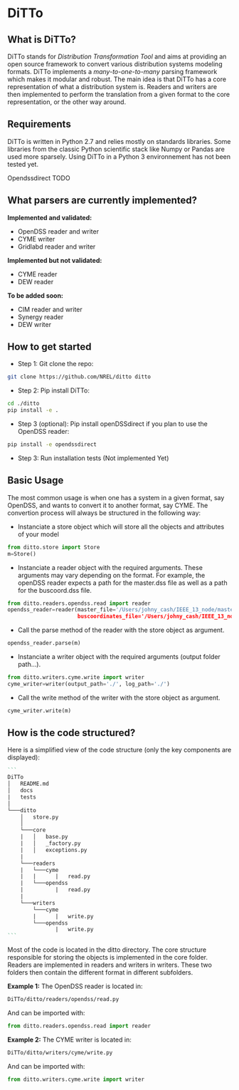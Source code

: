 # DiTTo

## What is DiTTo?

DiTTo stands for _Distribution Transformation Tool_ and aims at providing an open source framework to convert various distribution systems modeling formats. DiTTo implements a _many-to-one-to-many_ parsing framework which makes it modular and robust. The main idea is that DiTTo has a core representation of what a distribution system is. Readers and writers are then implemented to perform the translation from a given format to the core representation, or the other way around.

## Requirements

DiTTo is written in Python 2.7 and relies mostly on standards libraries. Some libraries from the classic Python scientific stack like Numpy or Pandas are used more sparsely. Using DiTTo in a Python 3 environnement has not been tested yet.

Opendssdirect TODO

## What parsers are currently implemented?

**Implemented and validated:**

- OpenDSS reader and writer
- CYME writer
- Gridlabd reader and writer

**Implemented but not validated:**

- CYME reader
- DEW reader

**To be added soon:**

- CIM reader and writer
- Synergy reader
- DEW writer

## How to get started

- Step 1: Git clone the repo:

```bash
git clone https://github.com/NREL/ditto ditto
```

- Step 2: Pip install DiTTo:

```bash
cd ./ditto
pip install -e .
```

- Step 3 (optional): Pip install openDSSdirect if you plan to use the OpenDSS reader:

```bash
pip install -e opendssdirect
```

- Step 3: Run installation tests (Not implemented Yet)

## Basic Usage

The most common usage is when one has  a system in a given format, say OpenDSS, and wants to convert it to another format, say CYME. The convertion process will always be structured in the following way:

- Instanciate a store object which will store all the objects and attributes of your model

```python
from ditto.store import Store
m=Store()
```

- Instanciate a reader object with the required arguments. These arguments may vary depending on the format. For example, the openDSS reader expects a path for the master.dss file as well as a path for the buscoord.dss file.

```python
from ditto.readers.opendss.read import reader
opendss_reader=reader(master_file='/Users/johny_cash/IEEE_13_node/master.dss,
              		  buscoordinates_file='/Users/johny_cash/IEEE_13_node/buscoords.dss')
```

- Call the parse method of the reader with the store object as argument.

```python
opendss_reader.parse(m)
```

- Instanciate a writer object with the required arguments (output folder path…).

```python
from ditto.writers.cyme.write import writer
cyme_writer=writer(output_path='./', log_path='./')
```

- Call the write method of the writer with the store object as argument.

```python
cyme_writer.write(m)
```



## How is the code structured?

Here is a simplified view of the code structure (only the key components are displayed):

```reStructuredText
​```
DiTTo
│   README.md
│   docs
|   tests
│
└───ditto
    │   store.py
    │
    └───core
    |   │   base.py
    |   │   _factory.py
    |   │   exceptions.py
    |
    └───readers
    |   └───cyme
    |   |      |   read.py
    |   └───opendss
    |          |   read.py
    |
    └───writers
        └───cyme
        |      |   write.py
        └───opendss
               |   write.py
​```
```

Most of the code is located in the ditto directory. The core structure responsible for storing the objects is implemented in the core folder. Readers are implemented in readers and writers in writers. These two folders then contain the different format in different subfolders.

**Example 1:** The OpenDSS reader is located in:

```bash
DiTTo/ditto/readers/opendss/read.py
```

And can be imported with:

```python
from ditto.readers.opendss.read import reader
```

**Example 2:** The CYME writer is located in:

```bash
DiTTo/ditto/writers/cyme/write.py
```

And can be imported with:

```python
from ditto.writers.cyme.write import writer
```

